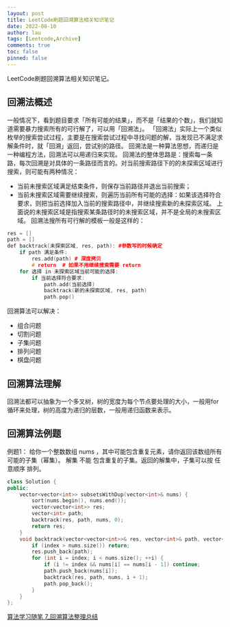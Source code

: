```yaml
---
layout: post
title: LeetCode刷题回溯算法相关知识笔记
date: 2022-08-10
author: lau
tags: [Leetcode,Archive]
comments: true
toc: false
pinned: false
---
```

LeetCode刷题回溯算法相关知识笔记。

<!-- more -->

## 回溯法概述
一般情况下，看到题目要求「所有可能的结果」，而不是「结果的个数」，我们就知道需要暴力搜索所有的可行解了，可以用「回溯法」。
「回溯法」实际上一个类似枚举的搜索尝试过程，主要是在搜索尝试过程中寻找问题的解，当发现已不满足求解条件时，就「回溯」返回，尝试别的路径。
回溯法是一种算法思想，而递归是一种编程方法，回溯法可以用递归来实现。
回溯法的整体思路是：搜索每一条路，每次回溯是对具体的一条路径而言的。对当前搜索路径下的的未探索区域进行搜索，则可能有两种情况：
- 当前未搜索区域满足结束条件，则保存当前路径并退出当前搜索；
- 当前未搜索区域需要继续搜索，则遍历当前所有可能的选择：如果该选择符合要求，则把当前选择加入当前的搜索路径中，并继续搜索新的未探索区域。
上面说的未搜索区域是指搜索某条路径时的未搜索区域，并不是全局的未搜索区域。
回溯法搜所有可行解的模板一般是这样的：
```c++
res = []
path = []
def backtrack(未探索区域, res, path): #参数写的时候确定
    if path 满足条件:
        res.add(path) # 深度拷贝
        # return  # 如果不用继续搜索需要 return
    for 选择 in 未探索区域当前可能的选择:
        if 当前选择符合要求:
            path.add(当前选择)
            backtrack(新的未探索区域, res, path)
            path.pop()
```
回溯算法可以解决：
- 组合问题
- 切割问题
- 子集问题
- 排列问题
- 棋盘问题
## 回溯算法理解
回溯法都可以抽象为一个多叉树，树的宽度为每个节点要处理的大小，一般用for循环来处理，树的高度为递归的层数，一般用递归函数来表示。
## 回溯算法例题
例题1：
给你一个整数数组 nums ，其中可能包含重复元素，请你返回该数组所有可能的子集（幂集）。
解集 不能 包含重复的子集。返回的解集中，子集可以按 任意顺序 排列。
```c++
class Solution {
public:
    vector<vector<int>> subsetsWithDup(vector<int>& nums) {
        sort(nums.begin(), nums.end());
        vector<vector<int>> res;
        vector<int> path;
        backtrack(res, path, nums, 0);
        return res;
    }
    void backtrack(vector<vector<int>>& res, vector<int>& path, vector<int>& nums, int index) {
        if (index > nums.size()) return;
        res.push_back(path);
        for (int i = index; i < nums.size(); ++i) {
            if (i != index && nums[i] == nums[i - 1]) continue;
            path.push_back(nums[i]);
            backtrack(res, path, nums, i + 1);
            path.pop_back();
        }
    }
};
```
[算法学习随笔 7_回溯算法整理总结](https://blog.csdn.net/P_in_k/article/details/124541902)
